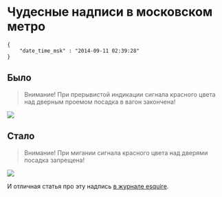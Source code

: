 # Чудесные надписи в московском метро

```
{
    "date_time_msk" : "2014-09-11 02:39:28"
}
```

## Было

> Внимание! При прерывистой индикации сигнала красного цвета над дверным
проемом посадка в вагон закончена!

[![][old_small]][old_big]

## Стало

> Внимание! При мигании сигнала красного цвета над дверями посадка запрещена!

[![][after_small]][after_big]

И отличная статья про эту надпись [в журнале esquire][e].

 [old_big]: https://upload.bessarabov.ru/bessarabov/oJLQQU_Cj-l3wSTXPgwnLG0P5S8.png
 [old_small]: https://upload.bessarabov.ru/bessarabov/2JKT6Bd389sWaK-fo1vt3RN1R4I.png
 [after_big]: https://upload.bessarabov.ru/bessarabov/vK6ExpIy3ByuQQsKnfi5bm61-JA.png
 [after_small]: https://upload.bessarabov.ru/bessarabov/ze48Ej7Z32UPzND_p0e_ISOVZrI.png
 [e]: http://esquire.ru/editors-letter-100
